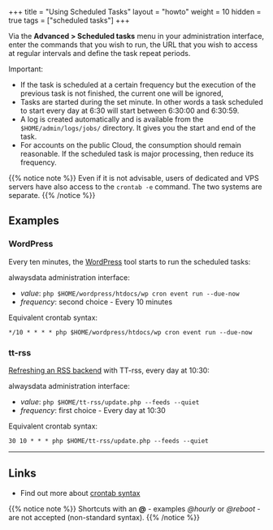 +++
title = "Using Scheduled Tasks"
layout = "howto"
weight = 10
hidden = true
tags = ["scheduled tasks"]
+++

Via the **Advanced > Scheduled tasks** menu in your administration interface, enter the commands that you wish to run, the URL that you wish to access at regular intervals and define the task repeat periods.

Important:

- If the task is scheduled at a certain frequency but the execution of the previous task is not finished, the current one will be ignored,
- Tasks are started during the set minute. In other words a task scheduled to start every day at 6:30 will start between 6:30:00 and 6:30:59.
- A log is created automatically and is available from the `$HOME/admin/logs/jobs/` directory. It gives you the start and end of the task.
- For accounts on the public Cloud, the consumption should remain reasonable. If the scheduled task is major processing, then reduce its frequency.

{{% notice note %}}
Even if it is not advisable, users of dedicated and VPS servers have also access to the `crontab -e` command. The two systems are separate.
{{% /notice %}}

## Examples

### WordPress

Every ten minutes, the [WordPress](https://developer.wordpress.org/cli/commands/cron/event/run/) tool starts to run the scheduled tasks:

alwaysdata administration interface:

- *value*: `php $HOME/wordpress/htdocs/wp cron event run --due-now`
- *frequency*: second choice - Every 10 minutes

Equivalent crontab syntax:

```
*/10 * * * * php $HOME/wordpress/htdocs/wp cron event run --due-now
```

### tt-rss

[Refreshing an RSS backend](https://git.tt-rss.org/fox/tt-rss/wiki/UpdatingFeeds#periodical-updating-from-crontab-using-update-script-updatephp---feeds) with TT-rss, every day at 10:30:

alwaysdata administration interface:

- *value*: `php $HOME/tt-rss/update.php --feeds --quiet`
- *frequency*: first choice - Every day at 10:30

Equivalent crontab syntax:

```
30 10 * * * php $HOME/tt-rss/update.php --feeds --quiet
```

---
## Links

- Find out more about [crontab syntax](https://en.wikipedia.org/wiki/Cron)

{{% notice note %}}
Shortcuts with an **@** - examples *@hourly* or *@reboot* - are not accepted (non-standard syntax).
{{% /notice %}}
